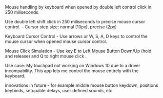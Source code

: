 Mouse handling by keyboard when opened by double left control click in 250 miliseconds. 

Use double left shift click in 250 miliseconds to precise mouse cursor control. - Cursor step size: normal (10px), precise (2px)

Keyboard Cursor Control - Use arrows or W, S, A, D keys to control the mouse cursor when opened mouse cursor control.

Mouse Click Simulation - Use key E to Left Mouse Button Down/Up (hold and release) and Q to right mouse click . 

Use case: My touchpad not working on Windows 10 due to a driver incompability. This app lets me control the mouse entirely with the keyboard.

innovations in future - for example middle mouse button keydown, positions keybinds, setupable delays, user defined sounds, etc.
